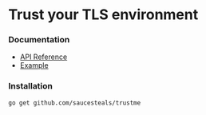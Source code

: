 # Trust your TLS environment

### Documentation

- [API Reference](https://pkg.go.dev/github.com/saucesteals/trustme?tab=doc)
- [Example](https://github.com/saucesteals/trustme/blob/5890a2f93ba70d9326c81ebbd9b33f74d9a97b82/examples/trustme/main.go)

### Installation

```sh
go get github.com/saucesteals/trustme
```

